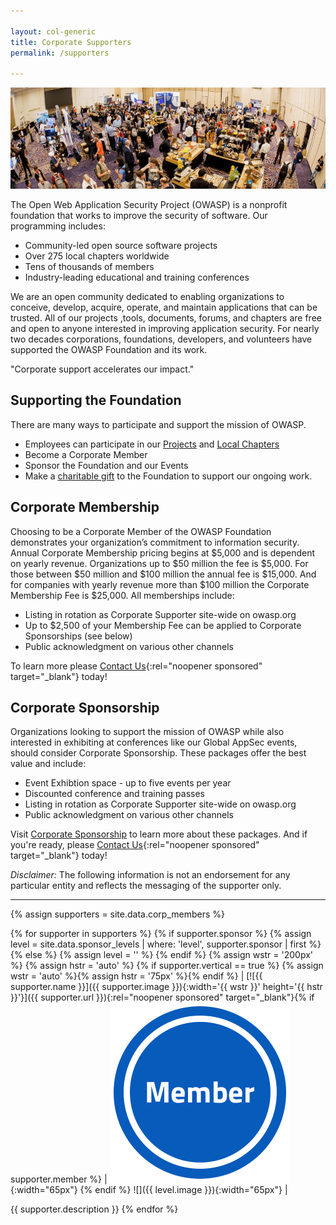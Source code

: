 ```yaml
---

layout: col-generic
title: Corporate Supporters
permalink: /supporters

---
```


![Attendees at a Global AppSec Conference](/assets/images/web/global-conference.png)

The Open Web Application Security Project (OWASP) is a nonprofit foundation that works to improve the security of software. Our programming includes:

- Community-led open source software projects
- Over 275 local chapters worldwide
- Tens of thousands of members
- Industry-leading educational and training conferences

We are an open community dedicated to enabling organizations to conceive, develop, acquire, operate, and maintain applications that can be trusted. All of our projects ,tools, documents, forums, and chapters are free and open to anyone interested in improving application security. For nearly two decades corporations, foundations, developers, and volunteers have supported the OWASP Foundation and its work. 

<p class="callout-mono right">"Corporate support accelerates our impact."</p>

## Supporting the Foundation
There are many ways to participate and support the mission of OWASP.
- Employees can participate in our [Projects](/projects) and [Local Chapters](/chapters)
- Become a Corporate Member
- Sponsor the Foundation and our Events
- Make a [charitable gift](/donate) to the Foundation to support our ongoing work.

## Corporate Membership
Choosing to be a Corporate Member of the OWASP Foundation demonstrates your organization’s commitment to information security. Annual Corporate Membership pricing begins at $5,000 and is dependent on yearly revenue.  Organizations up to $50 million the fee is $5,000. For those between $50 million and $100 million the annual fee is $15,000. And for companies with yearly revenue more than $100 million the Corporate Membership Fee is $25,000.  All memberships include:
- Listing in rotation as Corporate Supporter site-wide on owasp.org
- Up to $2,500 of your Membership Fee can be applied to Corporate Sponsorships (see below)
- Public acknowledgment on various other channels

To learn more please [Contact Us](https://owasporg.atlassian.net/servicedesk/customer/portal/7/group/18/create/72){:rel="noopener sponsored" target="_blank"} today!

## Corporate Sponsorship
Organizations looking to support the mission of OWASP while also interested in exhibiting at conferences like our Global AppSec events, should consider Corporate Sponsorship. These packages offer the best value and include:
- Event Exhibtion space - up to five events per year
- Discounted conference and training passes
- Listing in rotation as Corporate Supporter site-wide on owasp.org
- Public acknowledgment on various other channels

Visit [Corporate Sponsorship](/corporate-sponsorship) to learn more about these packages. And if you're ready, please [Contact Us](https://owasporg.atlassian.net/servicedesk/customer/portal/7/group/18/create/72){:rel="noopener sponsored" target="_blank"} today!

_Disclaimer:_ The following information is not an endorsement for any particular entity and reflects the messaging of the supporter only.

---

{% assign supporters = site.data.corp_members %}

{% for supporter in supporters %}
{% if supporter.sponsor %}
{% assign level = site.data.sponsor_levels | where: 'level', supporter.sponsor | first %}
{% else %}
{% assign level = '' %}
{% endif %}
{% assign wstr = '200px' %}
{% assign hstr = 'auto' %}
{% if supporter.vertical == true %} {% assign wstr = 'auto' %}{% assign hstr = '75px' %}{% endif %}
| [![{{ supporter.name }}]({{ supporter.image }}){:width='{{ wstr }}' height='{{ hstr }}'}]({{ supporter.url }}){:rel="noopener sponsored" target="_blank"}{% if supporter.member %} | ![](/assets/images/member.png){:width="65px"} {% endif %} ![]({{ level.image }}){:width="65px"} |

{{ supporter.description }}
{% endfor %}

